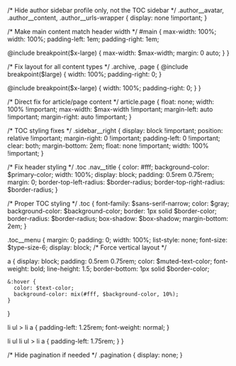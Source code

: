 
/* Hide author sidebar profile only, not the TOC sidebar */
.author__avatar,
.author__content,
.author__urls-wrapper {
  display: none !important;
}

/* Make main content match header width */
#main {
  max-width: 100%;
  width: 100%;
  padding-left: 1em;
  padding-right: 1em;

  @include breakpoint($x-large) {
    max-width: $max-width;
    margin: 0 auto;
  }
}

/* Fix layout for all content types */
.archive,
.page {
  @include breakpoint($large) {
    width: 100%;
    padding-right: 0;
  }

  @include breakpoint($x-large) {
    width: 100%;
    padding-right: 0;
  }
}

/* Direct fix for article/page content */
article.page {
  float: none;
  width: 100% !important;
  max-width: $max-width !important;
  margin-left: auto !important;
  margin-right: auto !important;
}

/* TOC styling fixes */
.sidebar__right {
  display: block !important;
  position: relative !important;
  margin-right: 0 !important;
  padding-left: 0 !important;
  clear: both;
  margin-bottom: 2em;
  float: none !important;
  width: 100% !important;
}

/* Fix header styling */
.toc .nav__title {
  color: #fff;
  background-color: $primary-color;
  width: 100%;
  display: block;
  padding: 0.5rem 0.75rem;
  margin: 0;
  border-top-left-radius: $border-radius;
  border-top-right-radius: $border-radius;
}

/* Proper TOC styling */
.toc {
  font-family: $sans-serif-narrow;
  color: $gray;
  background-color: $background-color;
  border: 1px solid $border-color;
  border-radius: $border-radius;
  box-shadow: $box-shadow;
  margin-bottom: 2em;
}

.toc__menu {
  margin: 0;
  padding: 0;
  width: 100%;
  list-style: none;
  font-size: $type-size-6;
  display: block; /* Force vertical layout */

  a {
    display: block;
    padding: 0.5rem 0.75rem;
    color: $muted-text-color;
    font-weight: bold;
    line-height: 1.5;
    border-bottom: 1px solid $border-color;

    &:hover {
      color: $text-color;
      background-color: mix(#fff, $background-color, 10%);
    }
  }

  li ul > li a {
    padding-left: 1.25rem;
    font-weight: normal;
  }

  li ul li ul > li a {
    padding-left: 1.75rem;
  }
}

/* Hide pagination if needed */
.pagination {
  display: none;
}